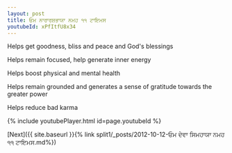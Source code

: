 ```yaml
---
layout: post
title: ਓਮ ਨਾਰਾਰਸ਼ਭਾਯਾ ਨਮਹ ੧੧ ਟਾਇਮਸ
youtubeId: xPfItfU8x34
---
```

 
 
Helps get goodness, bliss and peace and God's blessings
 
Helps remain focused, help generate inner energy 
 
Helps boost physical and mental health 
 
Helps remain grounded and generates a sense of gratitude towards the greater power 
 
Helps reduce bad karma
 
 
 
 


{% include youtubePlayer.html id=page.youtubeId %}
 
[Next]({{ site.baseurl }}{% link  split1/_posts/2012-10-12-ਓਮ ਦੇਵਾ ਸਿਮਹਾਯਾ ਨਮਹ ੧੧ ਟਾਇਮਸ.md%})
 
